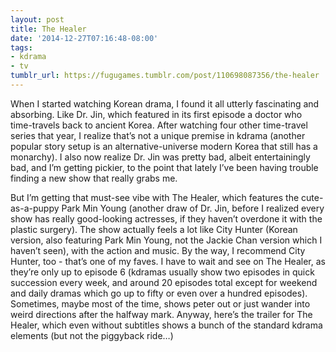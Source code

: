 ```yaml
---
layout: post
title: The Healer
date: '2014-12-27T07:16:48-08:00'
tags:
- kdrama
- tv
tumblr_url: https://fugugames.tumblr.com/post/110698087356/the-healer
---
```

When I started watching Korean drama, I found it all utterly fascinating and absorbing. Like Dr. Jin, which featured in its first episode a doctor who time-travels back to ancient Korea. After watching four other time-travel series that year, I realize that’s not a unique premise in kdrama (another popular story setup is an alternative-universe modern Korea that still has a monarchy). I also now realize Dr. Jin was pretty bad, albeit entertainingly bad, and I’m getting pickier, to the point that lately I’ve been having trouble finding a new show that really grabs me.

But I’m getting that must-see vibe with The Healer, which features the cute-as-a-puppy Park Min Young (another draw of Dr. Jin, before I realized every show has really good-looking actresses, if they haven’t overdone it with the plastic surgery). The show actually feels a lot like City Hunter (Korean version, also featuring Park Min Young, not the Jackie Chan version which I haven’t seen), with the action and music. By the way, I recommend City Hunter, too - that’s one of my faves. I have to wait and see on The Healer, as they’re only up to episode 6 (kdramas usually show two episodes in quick succession every week, and around 20 episodes total except for weekend and daily dramas which go up to fifty or even over a hundred episodes). Sometimes, maybe most of the time, shows peter out or just wander into weird directions after the halfway mark. Anyway, here’s the trailer for The Healer, which even without subtitles shows a bunch of the standard kdrama elements (but not the piggyback ride…)

